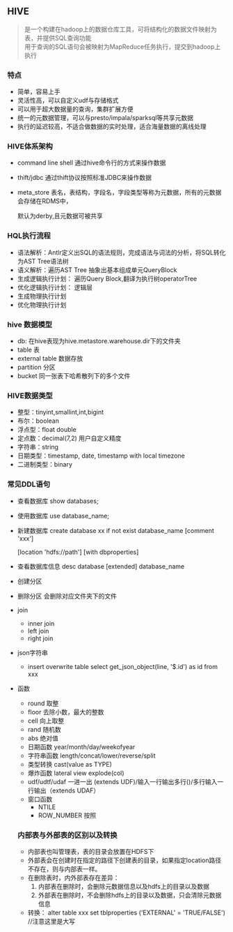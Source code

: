 ## HIVE
> 是一个构建在hadoop上的数据仓库工具，可将结构化的数据文件映射为表，并提供SQL查询功能  
> 用于查询的SQL语句会被映射为MapReduce任务执行，提交到hadoop上执行

### 特点 

- 简单，容易上手  
- 灵活性高，可以自定义udf与存储格式 
- 可以用于超大数据量的查询，集群扩展方便
- 统一的元数据管理，可以与presto/impala/sparksql等共享元数据
- 执行的延迟较高，不适合做数据的实时处理，适合海量数据的离线处理  

### HIVE体系架构

- command line shell 通过hive命令行的方式来操作数据

- thift/jdbc  通过thift协议按照标准JDBC来操作数据  

- meta_store 表名，表结构，字段名，字段类型等称为元数据，所有的元数据会存储在RDMS中，

  默认为derby,且元数据可被共享

### HQL执行流程

- 语法解析：Antlr定义出SQL的语法规则，完成语法与词法的分析，将SQL转化为AST Tree语法树  
- 语义解析：遍历AST Tree 抽象出基本组成单元QueryBlock
- 生成逻辑执行计划： 遍历Query Block,翻译为执行树operatorTree 
- 优化逻辑执行计划： 逻辑层
- 生成物理执行计划
- 优化物理执行计划

### hive 数据模型

- db: 在hive表现为hive.metastore.warehouse.dir下的文件夹
- table  表
- external table 数据存放
- partition  分区
- bucket 同一张表下哈希散列下的多个文件

### HIVE数据类型

- 整型：tinyint,smallint,int,bigint
- 布尔：boolean 
- 浮点型：float double
- 定点数：decimal(7,2) 用户自定义精度
- 字符串：string
- 日期类型：timestamp, date, timestamp with local timezone
- 二进制类型：binary

### 常见DDL语句

- 查看数据库  show databases;

- 使用数据库  use database_name;

- 新建数据库  create database xx if not exist database_name [comment 'xxx'] 

  [location 'hdfs://path'] [with dbproperties]

- 查看数据库信息  desc database [extended] database_name

- 创建分区

- 删除分区  会删除对应文件夹下的文件

- join
  - inner join
  - left join
  - right join

- json字符串
  - insert overwrite table select get_json_object(line, '$.id') as id from xxx

- 函数
  - round   取整
  - floor   去除小数，最大的整数
  - cell    向上取整
  - rand    随机数
  - abs     绝对值
  - 日期函数  year/month/day/weekofyear
  - 字符串函数  length/concat/lower/reverse/split
  - 类型转换   cast(value as TYPE)
  - 爆炸函数   lateral view explode(col)
  - udf/udtf/udaf  一进一出 (extends UDF)/输入一行输出多行()/多行输入一行输出（extends UDAF）
  - 窗口函数  
    - NTILE
    - ROW_NUMBER  按照

  ### 内部表与外部表的区别以及转换

  - 内部表也叫管理表，表的目录会放置在HDFS下
  - 外部表会在创建时在指定的路径下创建表的目录，如果指定location路径不存在，则与内部表一样。
  - 在删除表时，内外部表存在差异：  
    1. 内部表在删除时，会删除元数据信息以及hdfs上的目录以及数据  
    2. 外部表在删除时，不会删除hdfs上的目录以及数据，只会清除元数据信息
  - 转换： alter table  xxx set tblproperties ('EXTERNAL' = 'TRUE/FALSE')  //注意这里是大写
